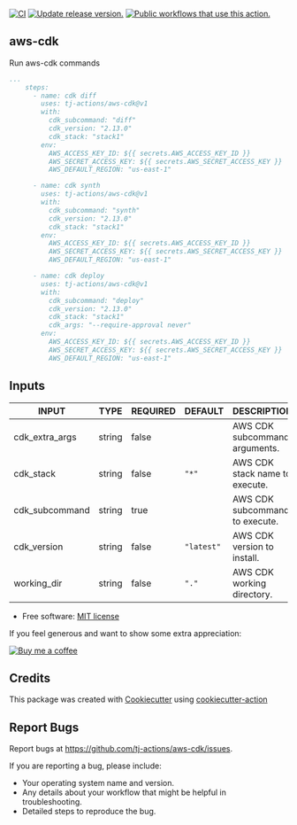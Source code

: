 [![CI](https://github.com/tj-actions/aws-cdk/workflows/CI/badge.svg)](https://github.com/tj-actions/aws-cdk/actions?query=workflow%3ACI)
[![Update release version.](https://github.com/tj-actions/aws-cdk/workflows/Update%20release%20version./badge.svg)](https://github.com/tj-actions/aws-cdk/actions?query=workflow%3A%22Update+release+version.%22)
[![Public workflows that use this action.](https://img.shields.io/endpoint?url=https%3A%2F%2Fapi-tj-actions1.vercel.app%2Fapi%2Fgithub-actions%2Fused-by%3Faction%3Dtj-actions%2Faws-cdk%26badge%3Dtrue)](https://github.com/search?o=desc\&q=tj-actions+aws-cdk+path%3A.github%2Fworkflows+language%3AYAML\&s=\&type=Code)

## aws-cdk

Run aws-cdk commands

```yaml
...
    steps:
      - name: cdk diff
        uses: tj-actions/aws-cdk@v1
        with:
          cdk_subcommand: "diff"
          cdk_version: "2.13.0"
          cdk_stack: "stack1"
        env:
          AWS_ACCESS_KEY_ID: ${{ secrets.AWS_ACCESS_KEY_ID }}
          AWS_SECRET_ACCESS_KEY: ${{ secrets.AWS_SECRET_ACCESS_KEY }}
          AWS_DEFAULT_REGION: "us-east-1"

      - name: cdk synth
        uses: tj-actions/aws-cdk@v1
        with:
          cdk_subcommand: "synth"
          cdk_version: "2.13.0"
          cdk_stack: "stack1"
        env:
          AWS_ACCESS_KEY_ID: ${{ secrets.AWS_ACCESS_KEY_ID }}
          AWS_SECRET_ACCESS_KEY: ${{ secrets.AWS_SECRET_ACCESS_KEY }}
          AWS_DEFAULT_REGION: "us-east-1"

      - name: cdk deploy
        uses: tj-actions/aws-cdk@v1
        with:
          cdk_subcommand: "deploy"
          cdk_version: "2.13.0"
          cdk_stack: "stack1"
          cdk_args: "--require-approval never"
        env:
          AWS_ACCESS_KEY_ID: ${{ secrets.AWS_ACCESS_KEY_ID }}
          AWS_SECRET_ACCESS_KEY: ${{ secrets.AWS_SECRET_ACCESS_KEY }}
          AWS_DEFAULT_REGION: "us-east-1"
```

## Inputs

<!-- AUTO-DOC-INPUT:START - Do not remove or modify this section -->

|     INPUT      |  TYPE  | REQUIRED |  DEFAULT   |            DESCRIPTION             |
|----------------|--------|----------|------------|------------------------------------|
| cdk\_extra\_args | string | false    |            | AWS CDK subcommand arguments.      |
| cdk\_stack      | string | false    | `"*"`      | AWS CDK stack name to<br>execute.  |
| cdk\_subcommand | string | true     |            | AWS CDK subcommand to execute.<br> |
| cdk\_version    | string | false    | `"latest"` | AWS CDK version to install.<br>    |
| working\_dir    | string | false    | `"."`      | AWS CDK working directory.         |

<!-- AUTO-DOC-INPUT:END -->

*   Free software: [MIT license](LICENSE)

If you feel generous and want to show some extra appreciation:

[![Buy me a coffee][buymeacoffee-shield]][buymeacoffee]

[buymeacoffee]: https://www.buymeacoffee.com/jackton1

[buymeacoffee-shield]: https://www.buymeacoffee.com/assets/img/custom_images/orange_img.png


## Credits

This package was created with [Cookiecutter](https://github.com/cookiecutter/cookiecutter) using [cookiecutter-action](https://github.com/tj-actions/cookiecutter-action)

## Report Bugs

Report bugs at https://github.com/tj-actions/aws-cdk/issues.

If you are reporting a bug, please include:

*   Your operating system name and version.
*   Any details about your workflow that might be helpful in troubleshooting.
*   Detailed steps to reproduce the bug.
